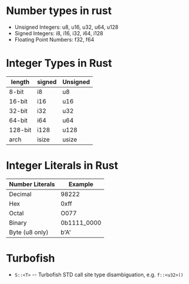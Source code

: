 # Number types in rust
- Unsigned Integers: u8, u16, u32, u64, u128
- Signed Integers: i8, i16, i32, i64, i128
- Floating Point Numbers: f32, f64

# Integer Types in Rust
| length  | signed | Unsigned |
|---------|--------|----------|
| 8-bit   | i8     | u8       |
| 16-bit  | i16    | u16      |
| 32-bit  | i32    | u32      |
| 64-bit  | i64    | u64      |
| 128-bit | i128   | u128     |
| arch    | isize  | usize    |

# Integer Literals in Rust
| Number Literals | Example     |
|-----------------|-------------|
| Decimal         | 98222       |
| Hex             | 0xff        |
| Octal           | O077        |
| Binary          | 0b1111_0000 |
| Byte (u8 only)  | b'A'        |

# Turbofish
- `S::<T>`    --    Turbofish STD call site type disambiguation, e.g. `f::<u32>()`
